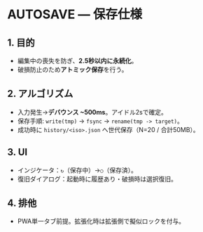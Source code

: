 # AUTOSAVE — 保存仕様

## 1. 目的
- 編集中の喪失を防ぎ、**2.5秒以内に永続化**。
- 破損防止のため**アトミック保存**を行う。

## 2. アルゴリズム
- 入力発生→**デバウンス ~500ms**。アイドル2sで確定。
- 保存手順: `write(tmp)` → `fsync` → `rename(tmp -> target)`。
- 成功時に `history/<iso>.json` へ世代保存（N=20 / 合計50MB）。

## 3. UI
- インジケータ：`↻`（保存中）→`○`（保存済）。
- 復旧ダイアログ：起動時に履歴あり・破損時は選択復旧。

## 4. 排他
- PWA単一タブ前提。拡張化時は拡張側で擬似ロックを付与。

